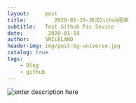```yaml
---
layout:     post
title:         2020-01-19-测试Github图床
subtitle:   Test Github Pic Sevice
date:        2020-01-19
author:     SMILELAND
header-img: img/post-bg-universe.jpg
catalog: true
tags:
    - Blog
    - github
---
```


![enter description here](https://github.com/smilelandchr/githubimg/小书匠/1579407525089.png)

